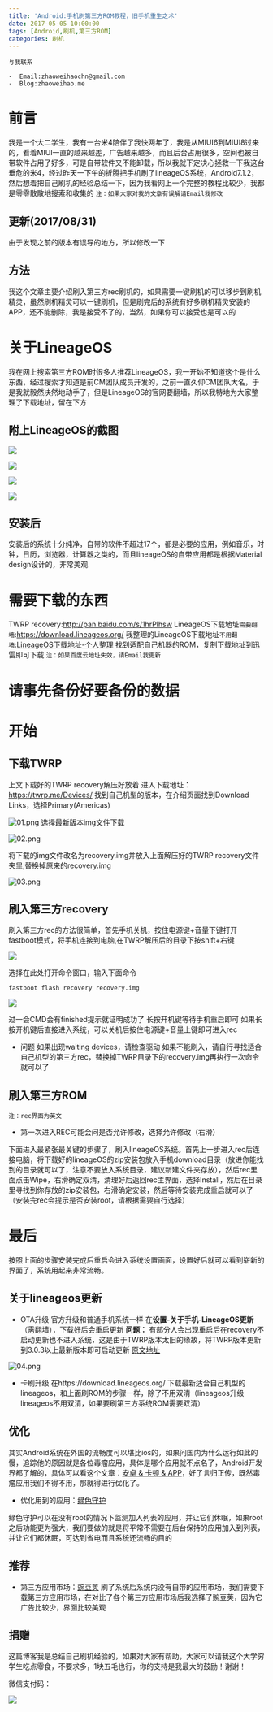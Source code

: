 ```yaml
---
title: 'Android:手机刷第三方ROM教程，旧手机重生之术'
date: 2017-05-05 10:00:00
tags: [Android,刷机,第三方ROM]
categories: 刷机
---
```

`与我联系`
```
-  Email:zhaoweihaochn@gmail.com
-  Blog:zhaoweihao.me
```
# 前言

我是一个大二学生，我有一台米4陪伴了我快两年了，我是从MIUI6到MIUI8过来的，看着MIUI一直的越来越差，广告越来越多，而且后台占用很多，空间也被自带软件占用了好多，可是自带软件又不能卸载，所以我就下定决心拯救一下我这台垂危的米4，经过昨天一下午的折腾把手机刷了lineageOS系统，Android7.1.2，然后想着把自己刷机的经验总结一下，因为我看网上一个完整的教程比较少，我都是零零散散地搜索和收集的
`注：如果大家对我的文章有误解请Email我修改`

## 更新(2017/08/31)
由于发现之前的版本有误导的地方，所以修改一下

## 方法

我这个文章主要介绍刷入第三方rec刷机的，如果需要一键刷机的可以移步到刷机精灵，虽然刷机精灵可以一键刷机，但是刷完后的系统有好多刷机精灵安装的APP，还不能删除，我是接受不了的，当然，如果你可以接受也是可以的
# 关于LineageOS

我在网上搜索第三方ROM时很多人推荐LineageOS，我一开始不知道这个是什么东西，经过搜索才知道是前CM团队成员开发的，之前一直久仰CM团队大名，于是我就毅然决然地动手了，但是LineageOS的官网要翻墙，所以我特地为大家整理了下载地址，留在下方
## 附上LineageOS的截图

![](http://op4e089f0.bkt.clouddn.com/Screenshot_20170505-101314.jpg)

![](http://op4e089f0.bkt.clouddn.com/Screenshot_20170505-101211.jpg)

![](http://op4e089f0.bkt.clouddn.com/Screenshot_20170505-101322.jpg)

![](http://op4e089f0.bkt.clouddn.com/Screenshot_20170505-101345.jpg)

## 安装后

安装后的系统十分纯净，自带的软件不超过17个，都是必要的应用，例如音乐，时钟，日历，浏览器，计算器之类的，而且lineageOS的自带应用都是根据Material design设计的，非常美观

# 需要下载的东西

TWRP recovery:http://pan.baidu.com/s/1hrPlhsw
LineageOS下载地址`需要翻墙`:https://download.lineageos.org/
我整理的LineageOS下载地址`不用翻墙`:[LineageOS下载地址-个人整理](http://zhaoweihao.me/2017/05/05/LineageOS%E4%B8%8B%E8%BD%BD%E5%9C%B0%E5%9D%80-%E4%B8%AA%E4%BA%BA%E6%95%B4%E7%90%86/)
找到适配自己机器的ROM，复制下载地址到迅雷即可下载
`注：如果百度云地址失效，请Email我更新`

# 请事先备份好要备份的数据

# 开始

## 下载TWRP
上文下载好的TWRP recovery解压好放着
进入下载地址：https://twrp.me/Devices/
找到自己机型的版本，在介绍页面找到Download Links，选择Primary(Americas)

![01.png](http://op4e089f0.bkt.clouddn.com/2017083101.png)
选择最新版本img文件下载

![02.png](http://op4e089f0.bkt.clouddn.com/2017083102.png)

将下载的img文件改名为recovery.img并放入上面解压好的TWRP recovery文件夹里,替换掉原来的recovery.img

![03.png](http://op4e089f0.bkt.clouddn.com/2017083103.png)

## 刷入第三方recovery

刷入第三方rec的方法很简单，首先手机关机，按住电源键+音量下键打开fastboot模式，将手机连接到电脑,在TWRP解压后的目录下按shift+右键

![](http://op4e089f0.bkt.clouddn.com/1.jpg)

选择在此处打开命令窗口，输入下面命令    

    fastboot flash recovery recovery.img

![](http://op4e089f0.bkt.clouddn.com/2.png)

过一会CMD会有finished提示就证明成功了
长按开机键等待手机重启即可
如果长按开机键后直接进入系统，可以关机后按住电源键+音量上键即可进入rec

- 问题
  如果出现waiting devices，请检查驱动
  如果不能刷入，请自行寻找适合自己机型的第三方rec，替换掉TWRP目录下的recovery.img再执行一次命令就可以了

## 刷入第三方ROM

`注：rec界面为英文`

- 第一次进入REC可能会问是否允许修改，选择允许修改（右滑）

下面进入最紧张最关键的步骤了，刷入lineageOS系统。首先上一步进入rec后连接电脑，将下载好的lineageOS的zip安装包放入手机download目录（放进你能找到的目录就可以了，注意不要放入系统目录，建议新建文件夹存放），然后rec里面点击Wipe，右滑确定双清，清理好后返回rec主界面，选择Install，然后在目录里寻找到你存放的zip安装包，右滑确定安装，然后等待安装完成重启就可以了（安装完rec会提示是否安装root，请根据需要自行选择）

# 最后

按照上面的步骤安装完成后重启会进入系统设置画面，设置好后就可以看到崭新的界面了，系统用起来非常流畅。

## 关于lineageos更新
- OTA升级
  官方升级和普通手机系统一样 在**设置-关于手机-LineageOS更新**（需翻墙），下载好后会重启更新
  **问题：**
  有部分人会出现重启后在recovery不启动更新也不进入系统，这是由于TWRP版本太旧的缘故，将TWRP版本更新到3.0.3以上最新版本即可启动更新
  [原文地址](https://www.reddit.com/r/LineageOS/comments/5riech/how_fix_twrp_recovery_boot_loop_after_lineageos/)

![04.png](http://op4e089f0.bkt.clouddn.com/2017083104.png)

- 卡刷升级
  在https://download.lineageos.org/ 下载最新适合自己机型的lineageos，和上面刷ROM的步骤一样，除了不用双清（lineageos升级lineageos不用双清，如果要刷第三方系统ROM需要双清）

## 优化

其实Android系统在外国的流畅度可以堪比ios的，如果问国内为什么运行如此的慢，追踪他的原因就是各位毒瘤应用，具体是哪个应用就不点名了，Android开发界都了解的，具体可以看这个文章：[安卓 & 卡顿 & APP](http://mp.weixin.qq.com/s?__biz=MzA4NTQwNDcyMA==&mid=2650662746&idx=1&sn=524e035c866762ae60bc65bafea98283&chksm=87d13a05b0a6b313cb740aabe29224b79ed5328148d1fb780d622cf49daee0526f6e380b966d&mpshare=1&scene=23&srcid=05057zswWCKtb9BiKdT2111v#rd)，好了言归正传，既然毒瘤应用我们不得不用，那就得进行优化了。

- 优化用到的应用：[绿色守护](http://www.wandoujia.com/apps/com.oasisfeng.greenify)

绿色守护可以在没有root的情况下监测加入列表的应用，并让它们休眠，如果root之后功能更为强大，我们要做的就是将平常不需要在后台保持的应用加入到列表，并让它们都休眠，可达到省电而且系统还流畅的目的

## 推荐

- 第三方应用市场：[豌豆荚](https://www.wandoujia.com/)
  刷了系统后系统内没有自带的应用市场，我们需要下载第三方应用市场，在对比了各个第三方应用市场后我选择了豌豆荚，因为它广告比较少，界面比较美观

## 捐赠

这篇博客我是总结自己刷机经验的，如果对大家有帮助，大家可以请我这个大学穷学生吃点零食，不要求多，1块五毛也行，你的支持是我最大的鼓励！谢谢！

微信支付码：

![](http://op4e089f0.bkt.clouddn.com/wechatcode.jpg)



